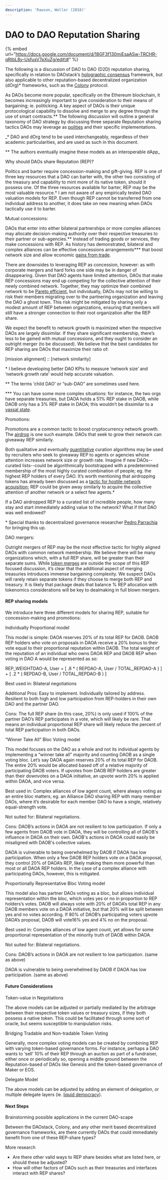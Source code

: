 ```yaml
---
description: 'Rawson, Weller (2018)'
---
```


# DAO to DAO Reputation Sharing

{% embed url="https://docs.google.com/document/d/18GF3f130miEsaASw-TRCHR-qRtbL8y-UsfusV7pXuZg/edit\#" %}



The following is a discussion of DAO to DAO \(D2D\) reputation sharing, specifically in relation to DAOstack’s [holographic consensus](https://medium.com/daostack/holographic-consensus-part-1-116a73ba1e1c) framework, but also applicable to other reputation-based decentralized organization \(dOrg\)\* frameworks, such as the [Colony](https://colony.io/) protocol.  


As DAOs become more popular, specifically on the Ethereum blockchain, it becomes increasingly important to give consideration to their means of bargaining; ie. politicking. A key aspect of DAOs is their unique protocological capability to dissolve and merge to any degree through the use of smart contracts.\*\* The following discussion will outline a general taxonomy of DAO strategy by discussing three separate Reputation sharing tactics DAOs may leverage as [polities](https://en.wikipedia.org/wiki/Polity) and their specific implementations.  
  
  
_\* DAO and dOrg tend to be used interchangeably, regardless of their academic particularities, and are used as such in this document.  
  
\*\* The authors eventually imagine these models as an interoperable dApp_  
  


Why should DAOs share Reputation \(REP\)?

Politics and barter require concession-making and gift-giving. REP is one of three key resources that a DAO can barter with, the other two consisting of the treasury and capability to mint more of its native token, should it possess one. Of the three resources available for barter, REP may be the most valuable resource.\* I am not aware of any empirically tested DAO valuation models for REP. Even though REP cannot be transferred from one individual address to another, it does take on new meaning when DAOs tactically use it to barter.  
  
  
Mutual concessions:

  
DAOs that enter into either bilateral partnerships or more complex alliances may allocate decision-making authority over their respective treasuries to their partner or sub-agencies.\*\* Instead of trading goods or services, they make concessions with REP. As history has demonstrated, bilateral and complex alliances can be effective concessions arrangements\*\*\* that boost network size and allow economic [gains from trade](https://en.wikipedia.org/wiki/Gains_from_trade).  
  
There are downsides to leveraging REP as concession, however: as with corporate mergers and hard forks one side may be in danger of disappearing. Given that DAO agents have limited attention, DAOs that make REP concessions may end up competing for the collective attention of their newly combined network. Together, they may optimize their combined network to be [Pareto efficient](https://en.wikipedia.org/wiki/Pareto_efficiency), but individually, DAOs may not be willing to risk their members migrating over to the partnering organization and leaving the DAO a ghost town. This risk might be mitigated by sharing only a modest amount of REP between organizations, ensuring that members will still have a stronger connection to their root organization after the REP share.  


We expect the benefit to network growth is maximized when the respective DAOs are largely dissimilar. If they share significant membership, there’s less to be gained with mutual concessions, and they ought to consider an outright merger \(to be discussed\). We believe that the best candidates for REP sharing are DAOs that maximize their ratio of:  
  
\[mission alignment\] :: \[network similarity\]  
  


  
  
\* I believe developing better DAO KPIs to measure ‘network size’ and ‘network growth rate’ would help accurate valuation.  
  
\*\* The terms ‘child DAO’ or “sub-DAO” are sometimes used here.  
  
\*\*\* You can have some more complex situations: for instance, the two orgs have separate treasuries, but DAOA holds a 51% REP stake in DAOB, while DAOB only has a 3% REP stake in DAOA; this wouldn’t be dissimilar to a [vassal state](https://en.wikipedia.org/wiki/Vassal_state).  
  
  


  
Promotions:  
  
Promotions are a common tactic to boost cryptocurrency network growth. The [airdrop](https://hackernoon.com/free-cryptocurrency-is-a-real-thing-ce1cc4936fa6) is one such example. DAOs that seek to grow their network can giveaway REP similarly.  
  
Both qualitative and eventually [quantitative](https://hive.one/) curation algorithms may be used by recruiters who seek to giveaway REP to agents or agencies whose attention increases network size or growth rate. Imagine if new DAOs--curated lists--could be algorithmically bootstrapped with a predetermined membership of the most highly curated combination of people; eg. the highest REP holders of every DAO. It’s worth mentioning that airdropping tokens has already been discussed as a [tactic for hostile network acquisition](https://medium.com/@andy_bromberg/paying-to-be-bought-a-token-network-acquisition-blueprint-a3e47d59b134); REP could be given away similarly to acquire the collective attention of another network or a select few agents.\*

  
If a DAO airdropped REP to a curated list of incredible people, how many stay and start immediately adding value to the network? What if that DAO was well endowed?

  
  
\* Special thanks to decentralized governance researcher [Pedro Parrachia](https://twitter.com/parrachia) for bringing this up.  
  
  


DAO mergers:  
  
Outright mergers of REP may be the most effective tactic for highly aligned DAOs with common network membership. We believe there will be many organizations which, with a full REP share, will be greater than their separate sums. While [token merges](https://hackernoon.com/proposing-a-framework-for-friendly-crypto-token-mergers-4601cb4d0638) are outside the scope of this REP focused discussion, it’s clear that the additional aspect of merging treasuries introduces immense bargaining complexity. We suspect DAOs will rarely retain separate tokens if they choose to merge both REP and treasury. It is likely that package deals that balance % REP allocation with tokenomics considerations will be key to dealmaking in full blown mergers.  
  
  
  


#### REP sharing models

  
  
We introduce here three different models for sharing REP, suitable for concession-making and promotions:  
  
  
Individually Proportional model  
  


This model is simple: DAOA reserves 20% of its total REP for DAOB. DAOB REP holders who vote on proposals in DAOA receive a 20% bonus to their vote equal to their proportional reputation within DAOB. The total weight of the reputation of an individual who owns DAOA REP and DAOB REP when voting in DAO A would be represented as so:  
  
REP\_WEIGHTDAO-A, User = \[ .8 \* \( REPDAO-A, User / TOTAL\_REPDAO-A \) \] + \[ .2 \* \( REPDAO-B, User / TOTAL\_REPDAO-B \) \]  


Best used in: Bilateral negotiations  
  
Additional Pros:   Easy to implement. Individually tailored by address. Resilient to both high and low participation from REP-holders in their own DAO and the partner DAO.  
  
Cons: The full REP share \(in this case, 20%\) is only used if 100% of the partner DAO’s REP participates in a vote, which will likely be rare. That means an individual proportional REP share will likely reduce the percent of total REP participation in both DAOs.  
  
  
  
“Winner Take All” Bloc Voting model

  
This model focuses on the DAO as a whole and not its individual agents by implementing a “winner take all” majority and counting DAOB as a single voting bloc. Let’s say DAOA again reserves 20% of its total REP for DAOB. The entire 20% would be allocated based off of a relative majority of participating DAOB voters. If upvotes from DAOB REP holders are greater than their downvotes on a DAOA initiative, an upvote worth  20% is applied within DAOA, and vice versa.  
  


Best used in: Complex alliances of low agent count, where always voting as an entire bloc matters; eg. an Alliance DAO sharing REP with many member DAOs, where it’s desirable for each member DAO to have a single, relatively equal-strength vote.

  
Not suited for: Bilateral negotiations.  


Cons: DAOB’s actions in DAOA are not resilient to low participation. If only a few agents from DAOB vote in DAOA, they will be controlling all of DAOB's influence in DAOA on their own. DAOB's actions in DAOA could easily be misaligned with DAOB's collective values.  


DAOA is vulnerable to being overwhelmed by DAOB if DAOA has low participation. When only a few DAOB REP holders vote on a DAOA proposal, they control 20% of DAOA’s REP, likely making them more powerful than most or all DAOA REP holders. In the case of a complex alliance with participating DAOs, however, this is mitigated.  
  
  
  


Proportionally Representative Bloc Voting model  
  


This model also has partner DAOs voting as a bloc, but allows individual representation within the bloc, which votes yes or no in proportion to REP holders’s votes. DAOB will always vote with 20% of DAOA’s total REP in any DAOB members vote on a DAOA initiative, but that 20% will be split between yes and no votes according. If 80% of DAOB’s participating voters upvote DAOA’s proposal, DAOB will vote16% yes and 4% no on the proposal.  
  
Best used in: Complex alliances of low agent count, yet allows for some proportional representation of the minority truth of DAOB within DAOA.  
  
Not suited for: Bilateral negotiations.  
  
Cons:  DAOB’s actions in DAOA are not resilient to low participation. \(same as above\)

  
DAOA is vulnerable to being overwhelmed by DAOB if DAOA has low participation. \(same as above\)

####   Future Considerations

####   

Token-value in Negotiations  


The above models can be adjusted or partially mediated by the arbitrage between their respective token values or treasury sizes, if they both possess a native token. This could be facilitated through some sort of oracle, but seems susceptible to manipulation risks.

Bridging Tradable and Non-tradable Token Voting  


Generally, more complex voting models can be created by combining REP with varying token-based governance forms. For instance, perhaps a DAO wants to ‘sell’ 10% of their REP through an auction as part of a fundraiser, either once or periodically so, opening a middle ground between the Reputation-based of DAOs like Genesis and the token-based governance of Maker or EOS.  
  
  
Delegate Model  
  


The above models can be adjusted by adding an element of delegation, or multiple delegate layers \(ie. [liquid democracy](https://github.com/DemocracyEarth/dapp)\).

#### Next Steps   

Brainstorming possible applications in the current DAO-scape

  
Between the DAOstack, Colony, and any other merit based decentralized governance frameworks, are there currently DAOs that could immediately benefit from one of these REP-share types?

  
More research  
  


* Are there other valid ways to REP share besides what are listed here, or should these be adjusted?
* How will other factors of DAOs such as their treasuries and interfaces interact with REP shares?

